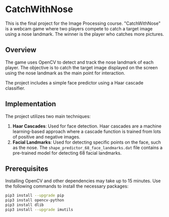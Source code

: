 # CatchWithNose

This is the final project for the Image Processing course. "CatchWithNose" is a webcam game where two players compete to catch a target image using a nose landmark. The winner is the player who catches more pictures.

## Overview

The game uses OpenCV to detect and track the nose landmark of each player. The objective is to catch the target image displayed on the screen using the nose landmark as the main point for interaction.

The project includes a simple face predictor using a Haar cascade classifier.

## Implementation

The project utilizes two main techniques:
1. **Haar Cascades**: Used for face detection. Haar cascades are a machine learning-based approach where a cascade function is trained from lots of positive and negative images.
2. **Facial Landmarks**: Used for detecting specific points on the face, such as the nose. The `shape_predictor_68_face_landmarks.dat` file contains a pre-trained model for detecting 68 facial landmarks.

## Prerequisites

Installing OpenCV and other dependencies may take up to 15 minutes. Use the following commands to install the necessary packages:

```bash
pip3 install --upgrade pip
pip3 install opencv-python
pip3 install dlib
pip3 install --upgrade imutils
